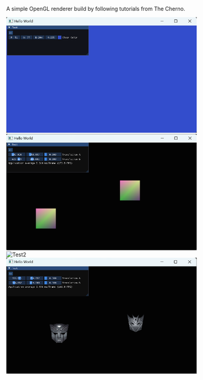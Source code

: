 A simple OpenGL renderer build by following tutorials from The Cherno.

![Test](Images/Clear_Color_Test.png)
![Test1](Images/Gradient_Test.png)
![Test2](Images/Images/Menu_Test.png)
![Test3](Images/Texture_Test.png)
